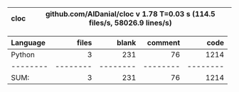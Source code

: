cloc|github.com/AlDanial/cloc v 1.78  T=0.03 s (114.5 files/s, 58026.9 lines/s)
--- | ---

Language|files|blank|comment|code
:-------|-------:|-------:|-------:|-------:
Python|3|231|76|1214
--------|--------|--------|--------|--------
SUM:|3|231|76|1214
